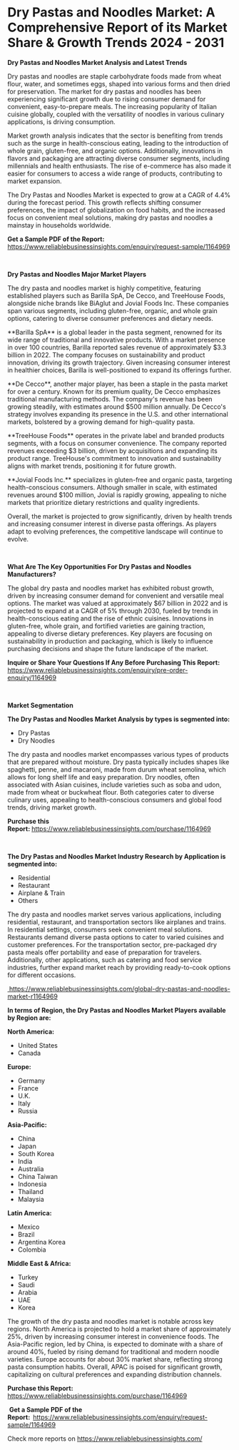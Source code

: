 <p><h1>Dry Pastas and Noodles Market: A Comprehensive Report of its Market Share & Growth Trends 2024 - 2031</h1></p><p><strong>Dry Pastas and Noodles Market Analysis and Latest Trends</strong></p>
<p><p>Dry pastas and noodles are staple carbohydrate foods made from wheat flour, water, and sometimes eggs, shaped into various forms and then dried for preservation. The market for dry pastas and noodles has been experiencing significant growth due to rising consumer demand for convenient, easy-to-prepare meals. The increasing popularity of Italian cuisine globally, coupled with the versatility of noodles in various culinary applications, is driving consumption.</p><p>Market growth analysis indicates that the sector is benefiting from trends such as the surge in health-conscious eating, leading to the introduction of whole grain, gluten-free, and organic options. Additionally, innovations in flavors and packaging are attracting diverse consumer segments, including millennials and health enthusiasts. The rise of e-commerce has also made it easier for consumers to access a wide range of products, contributing to market expansion.</p><p>The Dry Pastas and Noodles Market is expected to grow at a CAGR of 4.4% during the forecast period. This growth reflects shifting consumer preferences, the impact of globalization on food habits, and the increased focus on convenient meal solutions, making dry pastas and noodles a mainstay in households worldwide.</p></p>
<p><strong>Get a Sample PDF of the Report:&nbsp;</strong> <a href="https://www.reliablebusinessinsights.com/enquiry/request-sample/1164969?utm_campaign=1877&utm_medium=2&utm_source=Github&utm_content=ia&utm_term=27122024&utm_id=dry-pastas-and-noodles">https://www.reliablebusinessinsights.com/enquiry/request-sample/1164969</a></p>
<p>&nbsp;</p>
<p><strong>Dry Pastas and Noodles Major Market Players</strong></p>
<p><p>The dry pasta and noodles market is highly competitive, featuring established players such as Barilla SpA, De Cecco, and TreeHouse Foods, alongside niche brands like BiAglut and Jovial Foods Inc. These companies span various segments, including gluten-free, organic, and whole grain options, catering to diverse consumer preferences and dietary needs.</p><p>**Barilla SpA** is a global leader in the pasta segment, renowned for its wide range of traditional and innovative products. With a market presence in over 100 countries, Barilla reported sales revenue of approximately $3.3 billion in 2022. The company focuses on sustainability and product innovation, driving its growth trajectory. Given increasing consumer interest in healthier choices, Barilla is well-positioned to expand its offerings further.</p><p>**De Cecco**, another major player, has been a staple in the pasta market for over a century. Known for its premium quality, De Cecco emphasizes traditional manufacturing methods. The company's revenue has been growing steadily, with estimates around $500 million annually. De Cecco's strategy involves expanding its presence in the U.S. and other international markets, bolstered by a growing demand for high-quality pasta.</p><p>**TreeHouse Foods** operates in the private label and branded products segments, with a focus on consumer convenience. The company reported revenues exceeding $3 billion, driven by acquisitions and expanding its product range. TreeHouse's commitment to innovation and sustainability aligns with market trends, positioning it for future growth.</p><p>**Jovial Foods Inc.** specializes in gluten-free and organic pasta, targeting health-conscious consumers. Although smaller in scale, with estimated revenues around $100 million, Jovial is rapidly growing, appealing to niche markets that prioritize dietary restrictions and quality ingredients.</p><p>Overall, the market is projected to grow significantly, driven by health trends and increasing consumer interest in diverse pasta offerings. As players adapt to evolving preferences, the competitive landscape will continue to evolve.</p></p>
<p>&nbsp;</p>
<p><strong>What Are The Key Opportunities For Dry Pastas and Noodles Manufacturers?</strong></p>
<p><p>The global dry pasta and noodles market has exhibited robust growth, driven by increasing consumer demand for convenient and versatile meal options. The market was valued at approximately $67 billion in 2022 and is projected to expand at a CAGR of 5% through 2030, fueled by trends in health-conscious eating and the rise of ethnic cuisines. Innovations in gluten-free, whole grain, and fortified varieties are gaining traction, appealing to diverse dietary preferences. Key players are focusing on sustainability in production and packaging, which is likely to influence purchasing decisions and shape the future landscape of the market.</p></p>
<p><strong>Inquire or Share Your Questions If Any Before Purchasing This Report:</strong> <a href="https://www.reliablebusinessinsights.com/enquiry/pre-order-enquiry/1164969?utm_campaign=1877&utm_medium=2&utm_source=Github&utm_content=ia&utm_term=27122024&utm_id=dry-pastas-and-noodles">https://www.reliablebusinessinsights.com/enquiry/pre-order-enquiry/1164969</a></p>
<p>&nbsp;</p>
<p><strong>Market Segmentation</strong></p>
<p><strong>The Dry Pastas and Noodles Market Analysis by types is segmented into:</strong></p>
<p><ul><li>Dry Pastas</li><li>Dry Noodles</li></ul></p>
<p><p>The dry pasta and noodles market encompasses various types of products that are prepared without moisture. Dry pasta typically includes shapes like spaghetti, penne, and macaroni, made from durum wheat semolina, which allows for long shelf life and easy preparation. Dry noodles, often associated with Asian cuisines, include varieties such as soba and udon, made from wheat or buckwheat flour. Both categories cater to diverse culinary uses, appealing to health-conscious consumers and global food trends, driving market growth.</p></p>
<p><strong>Purchase this Report:&nbsp;</strong><a href="https://www.reliablebusinessinsights.com/purchase/1164969?utm_campaign=1877&utm_medium=2&utm_source=Github&utm_content=ia&utm_term=27122024&utm_id=dry-pastas-and-noodles">https://www.reliablebusinessinsights.com/purchase/1164969</a></p>
<p>&nbsp;</p>
<p><strong>The Dry Pastas and Noodles Market Industry Research by Application is segmented into:</strong></p>
<p><ul><li>Residential</li><li>Restaurant</li><li>Airplane & Train</li><li>Others</li></ul></p>
<p><p>The dry pasta and noodles market serves various applications, including residential, restaurant, and transportation sectors like airplanes and trains. In residential settings, consumers seek convenient meal solutions. Restaurants demand diverse pasta options to cater to varied cuisines and customer preferences. For the transportation sector, pre-packaged dry pasta meals offer portability and ease of preparation for travelers. Additionally, other applications, such as catering and food service industries, further expand market reach by providing ready-to-cook options for different occasions.</p></p>
<p><a href="https://www.reliablebusinessinsights.com/global-dry-pastas-and-noodles-market-r1164969?utm_campaign=1877&utm_medium=2&utm_source=Github&utm_content=ia&utm_term=27122024&utm_id=dry-pastas-and-noodles">&nbsp;https://www.reliablebusinessinsights.com/global-dry-pastas-and-noodles-market-r1164969</a></p>
<p><strong>In terms of Region, the Dry Pastas and Noodles Market Players available by Region are:</strong></p>
<p>
    <p> <strong> North America: </strong>
        <ul>
            <li>United States</li>
            <li>Canada</li>
        </ul>
        </p> 
    <p> <strong> Europe: </strong>
        <ul>
            <li>Germany</li>
            <li>France</li>
            <li>U.K.</li>
            <li>Italy</li>
            <li>Russia</li>
        </ul>
        </p> 
    <p> <strong> Asia-Pacific: </strong>
        <ul>
            <li>China</li>
            <li>Japan</li>
            <li>South Korea</li>
            <li>India</li>
            <li>Australia</li>
            <li>China Taiwan</li>
            <li>Indonesia</li>
            <li>Thailand</li>
            <li>Malaysia</li>
        </ul>
        </p> 
    <p> <strong> Latin America: </strong>
        <ul>
            <li>Mexico</li>
            <li>Brazil</li>
            <li>Argentina Korea</li>
            <li>Colombia</li>
        </ul>
        </p> 
    <p> <strong> Middle East & Africa: </strong>
        <ul>
            <li>Turkey</li>
            <li>Saudi</li>
            <li>Arabia</li>
            <li>UAE</li>
            <li>Korea</li>
        </ul>
    </p>
    </p>
<p><p>The growth of the dry pasta and noodles market is notable across key regions. North America is projected to hold a market share of approximately 25%, driven by increasing consumer interest in convenience foods. The Asia-Pacific region, led by China, is expected to dominate with a share of around 40%, fueled by rising demand for traditional and modern noodle varieties. Europe accounts for about 30% market share, reflecting strong pasta consumption habits. Overall, APAC is poised for significant growth, capitalizing on cultural preferences and expanding distribution channels.</p></p>
<p><strong>Purchase this Report: </strong><a href="https://www.reliablebusinessinsights.com/purchase/1164969?utm_campaign=1877&utm_medium=2&utm_source=Github&utm_content=ia&utm_term=27122024&utm_id=dry-pastas-and-noodles">https://www.reliablebusinessinsights.com/purchase/1164969</a></p>
<p>&nbsp;<strong>Get a Sample PDF of the Report:&nbsp;&nbsp;</strong><a href="https://www.reliablebusinessinsights.com/enquiry/request-sample/1164969?utm_campaign=1877&utm_medium=2&utm_source=Github&utm_content=ia&utm_term=27122024&utm_id=dry-pastas-and-noodles">https://www.reliablebusinessinsights.com/enquiry/request-sample/1164969</a></p>
<p><strong></strong></p>
<p>Check more reports on <a href="https://www.reliablebusinessinsights.com/?utm_campaign=1877&utm_medium=2&utm_source=Github&utm_content=ia&utm_term=27122024&utm_id=dry-pastas-and-noodles">https://www.reliablebusinessinsights.com/</a></p>